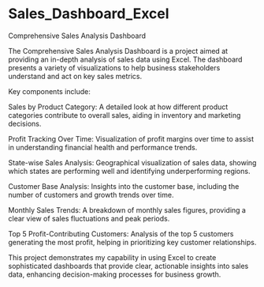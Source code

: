 # Sales_Dashboard_Excel

Comprehensive Sales Analysis Dashboard

The Comprehensive Sales Analysis Dashboard is a project aimed at providing an in-depth analysis of sales data using Excel. The dashboard presents a variety of visualizations to help business stakeholders understand and act on key sales metrics.

Key components include:

Sales by Product Category: A detailed look at how different product categories contribute to overall sales, aiding in inventory and marketing decisions.

Profit Tracking Over Time: Visualization of profit margins over time to assist in understanding financial health and performance trends.

State-wise Sales Analysis: Geographical visualization of sales data, showing which states are performing well and identifying underperforming regions.

Customer Base Analysis: Insights into the customer base, including the number of customers and growth trends over time.

Monthly Sales Trends: A breakdown of monthly sales figures, providing a clear view of sales fluctuations and peak periods.

Top 5 Profit-Contributing Customers: Analysis of the top 5 customers generating the most profit, helping in prioritizing key customer relationships.

This project demonstrates my capability in using Excel to create sophisticated dashboards that provide clear, actionable insights into sales data, enhancing decision-making processes for business growth.
